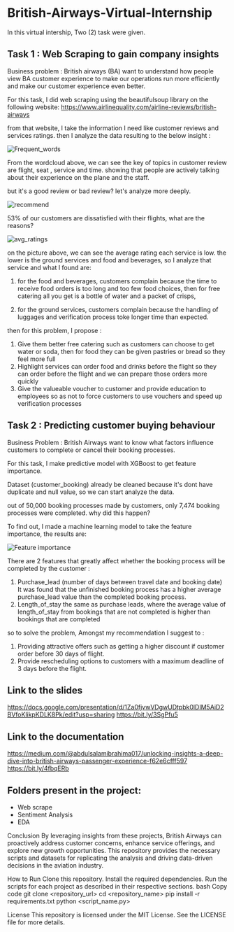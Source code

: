 # British-Airways-Virtual-Internship

In this virtual intership, Two (2) task were given.

## Task 1 : Web Scraping to gain company insights

Business problem : British airways (BA) want to understand how people view BA customer experience to make our operations run more efficiently and make our customer experience even better.

For this task, I did web scraping using the beautifulsoup library on the following website: https://www.airlinequality.com/airline-reviews/british-airways

from that website, I take the information I need like customer reviews and services ratings. then I analyze the data resulting to the below insight :

![Frequent_words](https://github.com/user-attachments/assets/febda719-ff13-4e20-90a3-dc69236ae6d1)  

From the wordcloud above, we can see the key of topics in customer review are flight, seat , service and time. showing that people are actively talking about their experience on the plane and the staff.

but it's a good review or bad review? let's analyze more deeply.

![recommend](https://github.com/user-attachments/assets/51970ca7-4550-4e77-a1c9-eb3e8c377321)


53% of our customers are dissatisfied with their flights, what are the reasons?

![avg_ratings](https://github.com/user-attachments/assets/ef77eba7-58ec-4687-819f-5a439d130b37)

on the picture above, we can see the average rating each service is low. the lower is the ground services and food and beverages, so I analyze that service and what I found are:

1. for the food and beverages, customers complain because the time to receive food orders is too long and too few food choices, then for free catering all you get is a bottle of water and a packet of crisps,

2. for the ground services, customers complain because the handling of luggages and verification process toke longer time than expected.

then for this problem, I propose :
1. Give them better free catering such as customers can choose to get water or soda, then for food they can be given pastries or bread so they feel more full
2. Highlight services can order food and drinks before the flight so they can order before the flight and we can prepare those orders more quickly
3. Give the valueable voucher to customer and provide education to employees so as not to force customers to use vouchers and speed up verification processes 

## Task 2 : Predicting customer buying behaviour

Business Problem : British Airways want to know what factors influence customers to complete or cancel their booking processes.

For this task, I make predictive model with XGBoost to get feature importance.

Dataset (customer_booking) already be cleaned because it's dont have duplicate and null value, so we can start analyze the data.

out of 50,000 booking processes made by customers, only 7,474 booking processes were completed. why did this happen?

To find out, I made a machine learning model to take the feature importance, the results are:

![Feature importance](https://github.com/user-attachments/assets/0480dfb2-8906-4bad-9a77-39544165b8c6)

There are 2 features that greatly affect whether the booking process will be completed by the customer :
1. Purchase_lead (number of days between travel date and booking date)
   It was found that the unfinished booking process has a higher average purchase_lead value than the completed booking process.
2. Length_of_stay
   the same as purchase leads, where the average value of length_of_stay from bookings that are not completed is higher than bookings that are completed

so to solve the problem, Amongst my recommendation I suggest to :
1. Providing attractive offers such as getting a higher discount if customer order before 30 days of flight.
2. Provide rescheduling options to customers with a maximum deadline of 3 days before the flight.

## Link to the slides
https://docs.google.com/presentation/d/1Za0fjvwVDgwUDtpbk0lDIM5AiD2BVfoKlikpKDLK8Pk/edit?usp=sharing
 https://bit.ly/3SgPfu5

## Link to the documentation
https://medium.com/@abdulsalamibrahima017/unlocking-insights-a-deep-dive-into-british-airways-passenger-experience-f62e6cfff597
https://bit.ly/4fbqERb

## Folders present in the project:
- Web scrape
- Sentiment Analysis
- EDA
  
Conclusion
By leveraging insights from these projects, British Airways can proactively address customer concerns, enhance service offerings, and explore new growth opportunities. This repository provides the necessary scripts and datasets for replicating the analysis and driving data-driven decisions in the aviation industry.

How to Run
Clone this repository.
Install the required dependencies.
Run the scripts for each project as described in their respective sections.
bash
Copy code
git clone <repository_url>
cd <repository_name>
pip install -r requirements.txt
python <script_name.py>

License
This repository is licensed under the MIT License. See the LICENSE file for more details.
